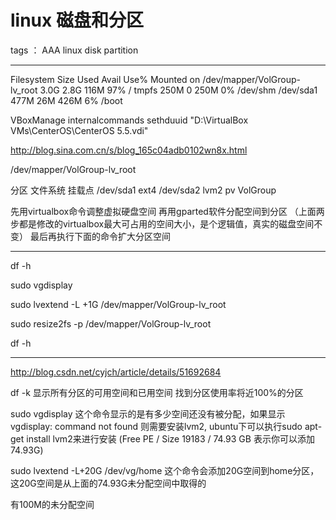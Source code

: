 ﻿# linux 磁盘和分区

tags ： AAA linux disk partition

---

Filesystem                      Size  Used Avail Use% Mounted on
/dev/mapper/VolGroup-lv_root    3.0G  2.8G  116M  97% /
tmpfs                           250M     0  250M   0% /dev/shm
/dev/sda1                       477M   26M  426M   6% /boot


VBoxManage internalcommands sethduuid "D:\VirtualBox VMs\CenterOS\CenterOS 5.5.vdi"


http://blog.sina.com.cn/s/blog_165c04adb0102wn8x.html



/dev/mapper/VolGroup-lv_root


分区		文件系统		挂载点
/dev/sda1   	ext4
/dev/sda2   	lvm2 pv 	VolGroup


先用virtualbox命令调整虚拟硬盘空间
再用gparted软件分配空间到分区
（上面两步都是修改的virtualbox最大可占用的空间大小，是个逻辑值，真实的磁盘空间不变）
最后再执行下面的命令扩大分区空间
************
df -h

sudo vgdisplay

sudo lvextend -L +1G /dev/mapper/VolGroup-lv_root

sudo resize2fs -p /dev/mapper/VolGroup-lv_root

df -h
************
http://blog.csdn.net/cyjch/article/details/51692684


df -k
显示所有分区的可用空间和已用空间
 找到分区使用率将近100%的分区

sudo  vgdisplay
这个命令显示的是有多少空间还没有被分配，如果显示vgdisplay: command not found 则需要安装lvm2, ubuntu下可以执行sudo apt-get install lvm2来进行安装
(Free  PE / Size       19183 / 74.93 GB         表示你可以添加74.93G)

sudo lvextend -L+20G /dev/vg/home
这个命令会添加20G空间到home分区，这20G空间是从上面的74.93G未分配空间中取得的


有100M的未分配空间